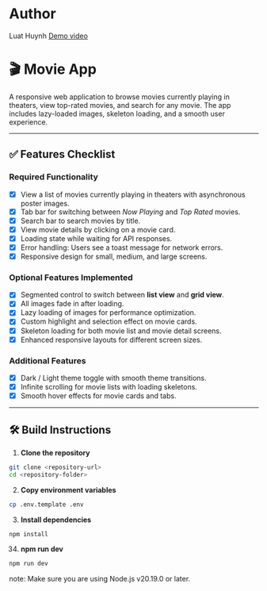 # Author

Luat Huynh
[Demo video](https://drive.google.com/drive/folders/1DW4GK23ZQjZdiYbxsFD2ONY_FV0oFfuM?usp=sharing)

# 🎬 Movie App

A responsive web application to browse movies currently playing in theaters, view top-rated movies, and search for any movie. The app includes lazy-loaded images, skeleton loading, and a smooth user experience.

---

## ✅ Features Checklist

### Required Functionality

- [x] View a list of movies currently playing in theaters with asynchronous poster images.
- [x] Tab bar for switching between _Now Playing_ and _Top Rated_ movies.
- [x] Search bar to search movies by title.
- [x] View movie details by clicking on a movie card.
- [x] Loading state while waiting for API responses.
- [x] Error handling: Users see a toast message for network errors.
- [x] Responsive design for small, medium, and large screens.

### Optional Features Implemented

- [x] Segmented control to switch between **list view** and **grid view**.
- [x] All images fade in after loading.
- [x] Lazy loading of images for performance optimization.
- [x] Custom highlight and selection effect on movie cards.
- [x] Skeleton loading for both movie list and movie detail screens.
- [x] Enhanced responsive layouts for different screen sizes.

### Additional Features

- [x] Dark / Light theme toggle with smooth theme transitions.
- [x] Infinite scrolling for movie lists with loading skeletons.
- [x] Smooth hover effects for movie cards and tabs.

---

## 🛠️ Build Instructions

1. **Clone the repository**

```bash
git clone <repository-url>
cd <repository-folder>
```

2. **Copy environment variables**

```bash
cp .env.template .env
```

3. **Install dependencies**

```bash
npm install
```

34. **npm run dev**

```bash
npm run dev
```

note: Make sure you are using Node.js v20.19.0 or later.
